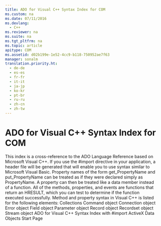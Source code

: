 ```yaml
---
title: ADO for Visual C++ Syntax Index for COM
ms.custom: na
ms.date: 07/11/2016
ms.devlang: 
  - C++
ms.reviewer: na
ms.suite: na
ms.tgt_pltfrm: na
ms.topic: article
apitype: COM
ms.assetid: d02b199e-1e52-4cc9-b118-750952ae7f63
manager: sonalm
translation.priority.ht: 
  - de-de
  - es-es
  - fr-fr
  - it-it
  - ja-jp
  - ko-kr
  - pt-br
  - ru-ru
  - zh-cn
  - zh-tw
---
```

# ADO for Visual C++ Syntax Index for COM
<?xml version="1.0" encoding="utf-8"?>
<developerReferenceWithoutSyntaxDocument xmlns="http://ddue.schemas.microsoft.com/authoring/2003/5" xmlns:xlink="http://www.w3.org/1999/xlink" xmlns:xsi="http://www.w3.org/2001/XMLSchema-instance" xsi:schemaLocation="http://ddue.schemas.microsoft.com/authoring/2003/5 http://dduestorage.blob.core.windows.net/ddueschema/developer.xsd">
  <introduction>
    <para>This index is a cross-reference to the ADO Language Reference based on Microsoft Visual C++.</para>
    <para>If you use the <legacyBold>#import</legacyBold> directive in your application, a header file will be generated that will enable you to use syntax similar to Microsoft Visual Basic. Property names of the form <legacyBold>get_</legacyBold><legacyItalic>PropertyName</legacyItalic> and <legacyBold>put_</legacyBold><legacyItalic>PropertyName</legacyItalic> can be treated as if they were declared simply as <legacyItalic>PropertyName</legacyItalic>. A property can then be treated like a data member instead of a function.</para>
    <para>All of the methods, properties, and events are functions that return an <legacyBold>HRESULT</legacyBold>, which you can test to determine if the function executed successfully.</para>
    <para>Method and property syntax in Visual C++ is listed for the following elements:  </para>
    <list class="bullet">
      <listItem>
        <para>             <legacyLink xlink:href="6a0109a0-f2d9-4f7c-8e1e-42763f9acaea">Collections</legacyLink>           </para>
      </listItem>
      <listItem>
        <para>             <legacyLink xlink:href="cf12cbd1-25f7-4bb5-aa94-0fe823b3b6d6">Command object</legacyLink>           </para>
      </listItem>
      <listItem>
        <para>             <legacyLink xlink:href="cb5e1e15-c5b4-44ab-892f-bf1ae601d0a5">Connection object</legacyLink>           </para>
      </listItem>
      <listItem>
        <para>             <legacyLink xlink:href="1c3fafe1-8bcc-4c04-b8d1-f5ffebac00dd">Error object</legacyLink>           </para>
      </listItem>
      <listItem>
        <para>             <legacyLink xlink:href="04631b08-3937-440b-ac09-cd166f239908">Field object</legacyLink>           </para>
      </listItem>
      <listItem>
        <para>             <legacyLink xlink:href="74801dc1-cf0f-4a6e-960b-5990fe55e30d">Parameter object</legacyLink>           </para>
      </listItem>
      <listItem>
        <para>             <legacyLink xlink:href="c4ce8532-a4d8-4f74-9488-9389b6695958">Record object</legacyLink>           </para>
      </listItem>
      <listItem>
        <para>             <legacyLink xlink:href="affc847c-a533-4c8a-bdff-3682fdb5df5f">Recordset object</legacyLink>           </para>
      </listItem>
      <listItem>
        <para>             <legacyLink xlink:href="dddcceef-9296-4fb3-8eca-94b17d0148de">Stream object</legacyLink>           </para>
      </listItem>
    </list>
  </introduction>
  <relatedTopics>
<link xlink:href="5930ccd2-5bab-448a-b0bf-773b8a83e87c">ADO for Visual C++ Syntax Index with #import</link>
<link xlink:href="2fa6237b-44b8-4b6c-9952-5acd80a54e20">ActiveX Data Objects Start Page</link>
</relatedTopics>
</developerReferenceWithoutSyntaxDocument>